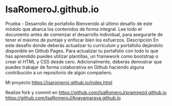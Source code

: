 # IsaRomeroJ.github.io
Prueba - Desarrollo de portafolio
Bienvenido al último desafío de este módulo que abarca los contenidos de forma integral.
Lee todo el documento antes de comenzar el desarrollo individual, para asegurarte de tener
el máximo de puntaje y enfocar bien los esfuerzos.
Descripción
En este desafío donde deberás actualizar tu curriculum y portafolio dejándolo disponible en
Github Pages.
Para actualizar tu portafolio con todo lo que has aprendido puedes utilizar plantillas, un
framework como bootstrap o crear el HTML y CSS desde cero.
Adicionalmente, deberás demostrar que puedes trabajar de forma colaborativa en Github
haciendo alguna contribución a un repositorio de algún compañero.

Mi proyecto 
https://isaromeroj.github.io/index.html

Realize fork y commit en 
https://github.com/IsaRomeroJ/pramirezd.github.io
https://github.com/IsaRomeroJ/Anayamaraya.github.io
